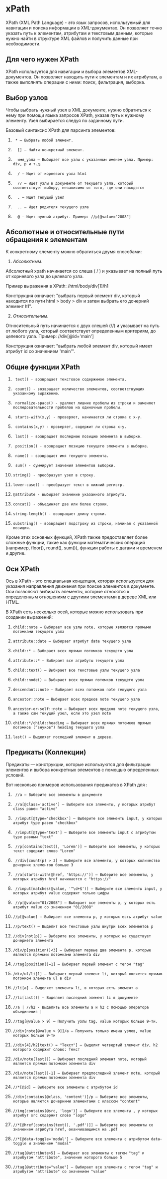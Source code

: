 # xPath

XPath (XML Path Language) - это язык запросов, используемый для навигации и поиска информации в XML-документах. Он позволяет точно указать путь к элементам, атрибутам и текстовым данным, которые нужно найти в структуре XML файлов и получить данные при необходимости.

## Для чего нужен XPath

XPath используется для навигации и выбора элементов XML-документов. Он позволяет находить пути к элементам и их атрибутам, а также выполнять операции с ними: поиск, фильтрация, выборка.

## Выбор узлов

Чтобы выбрать нужный узел в XML документе, нужно обратиться к нему при помощи языка запросов XPath, указав путь к нужному элементу. Узел выбирается следуя по заданному пути.

Базовый синтаксис XPath для парсинга элементов:

1)      * — Выбрать любой элемент.

2)       [] — Найти конкретный элемент. 

3.       имя_узла — Выбирает все узлы с указанным именем узла. Пример: div, p и т.д.

4.       / — Ищет от корневого узла html
5.       // — Ищет узлы в документе от текущего узла, который соответствует выбору, независимо от того, где они находятся
6.       . — Ищет текущий узел
7.       .. — Ищет родителя текущего узла

8.       @ — Ищет нужный атрибут. Пример: //p[@value="2008"]


## Абсолютные и относительные пути обращения к элементам

К конкретному элементу можно обратиться двумя способами:

1) _Абсолютным_. 

Абсолютный xpath начинается со слеша ( / ) и указывает на полный путь от корневого узла до целевого узла.

Пример выражения в XPath: /html/body/div[1]/h1

Конструкция означает: "выбрать первый элемент div, который находится по пути html > body > div и затем выбрать его дочерний элемент h1".

2) _Относительным._ 

Относительный путь начинается с двух слешей (//) и указывает на путь от любого узла, который соответствует определенным критериям, до целевого узла. Пример: //div[@id='main']

Конструкция означает: "выбрать любой элемент div, который имеет атрибут id со значением 'main'".

## Общие функции XPath

1)      text() - возвращает текстовое содержимое элемента.
2)      count() - возвращает количество элементов, соответствующих указанному выражению.
3)      normalize-space() - удаляет лишние пробелы из строки и заменяет последовательности пробелов на одиночные пробелы.
4)      starts-with(x,y) - проверяет, начинается ли строка с x-y.
5)      contains(x,y) - проверяет, содержит ли строка x-y.
6)      last() - возвращает последнюю позицию элемента в выборке.
7)      position() - возвращает позицию текущего элемента в выборке.
8)      name() - возвращает имя текущего элемента.
9)      sum() - суммирует значения элементов выборки.
10)     string() - преобразует узел в строку.
11)     lower-case() - преобразует текст в нижний регистр.
12)     @attribute - выбирает значение указанного атрибута.
13)     concat() - объединяет две или более строки.
14)     string-length() - возвращает длину строки.
15)     substring() - возвращает подстроку из строки, начиная с указанной позиции.

Кроме этих основных функций, XPath также предоставляет более сложные функции, такие как функции математических операций (например, floor(), round(), sum()), функции работы с датами и временем и другие.


## Оси XPath

Ось в XPath - это специальная концепция, которая используется для указания направления движения при поиске элементов в документе. Оси позволяют выбирать элементы, которые относятся к определенным отношениям с другими элементами в дереве XML или HTML.

В XPath есть несколько осей, которые можно использовать при создании выражений:
1)     child::note — Выбирает все узлы note, которые являются прямыми потомками текущего узла
2)     attribute::date — Выбирает атрибут date текущего узла
3)     child::* — Выбирает всех прямых потомков текущего узла
4)     attribute::* — Выбирает все атрибуты текущего узла
5)     child::text() — Выбирает все текстовые узлы текущего узла
6)     child::node() — Выбирает всех прямых потомков текущего узла
7)     descendant::note — Выбирает всех потомков note текущего узла
8)     ancestor::note — Выбирает всех предков note текущего узла
9)     ancestor-or-self::note — Выбирает всех предков note текущего узла, а также сам текущий узел, если это узел note
10)     child::*/child::heading — Выбирает всех прямых потомков прямых потомков (“внуков") heading текущего узла
11)     last() — Выделяет последний элемент в дереве.

## Предикаты (Коллекции)

Предикаты — конструкции, которые используются для фильтрации элементов и выбора конкретных элементов с помощью определенных условий.

Вот несколько примеров использования предикатов в XPath для :

1.      //a — Выберите все элементы в документе
2.      //a[@class='active'] — Выберите все элементы, у которых атрибут class равен "active"
3.      //input[@type='checkbox'] — Выберите все элементы input, у которых атрибут type равен "checkbox"
4.      //input[@type='text'] — Выберите все элементы input с атрибутом type равным "text"
5)      //p[contains(text(), 'Lorem')] — Выберите все элементы, у которых текст содержит слово "Lorem"
6)      //div[count(p) > 3] — Выберите все элементы, у которых количество дочерних элементов больше 3
7)      //a[starts-with(@href, 'https://')] — Выберите все элементы, у которых атрибут href начинается с "https://"
8)      //input[matches(@value, '^\d+$')] — Выберите все элементы input, у которых атрибут value содержит только цифры
9)      //p[@value="01/2008"] — Выбирает все элементы p, у которых есть атрибут value со значением "01/2008"
10)     //p[@value] — Выбирает все элементы p, у которых есть атрибут value
11)     //p/text() — Выделит все текстовые узлы внутри всех элементов p
12)     //div[not(p)] — Выберите все элементы, у которых не существует дочернего элемента
13)     /div/p[position()<3] — Выбирает первые два элемента p, которые являются прямыми потомками элемента div
14)     //tag[position()=1] — Выбирает первый элемент с тегом "tag"
15)     /div/ul/li[1] — Выбирает первый элемент li, который является прямым потомком элемента ul в div
16)     //li[a] — Выделяет элементы li, в которых есть элемент a
17)     //li[last()] — Выделяет последний элемент li в документе
18)     //a | //h2 - Выделить все элементы a и h2 с помощью оператора объединения |
19)     //tag[@value > 9] — Получить узлы tag, value которых больше 9-ти.
20)     //div[note[@value > 9]]/а — Получить только имена узлов, value которых больше 9-ти
21)     //div[4]/h2[text() = "Текст"] — Выделит четвертый элемент div, h2 которого содержит слово: Текст
22)     /div/note[last()] — Выбирает последний элемент note, который является прямым потомком элемента div
23)     /div/note[last()-1] — Выбирает предпоследний элемент note, который является прямым потомком элемента div
24)     //*[@id] — Выберите все элементы с атрибутом id
25)     //div[contains(@class, 'content')]/p — Выберите все элементы, которые являются дочерними элементами с классом "content"
26)     //img[contains(@src, 'logo')] — Выберите все элементы , у которых атрибут src содержит слово "logo"
27)     //*[@href[contains(text(), '.pdf')]] — Выберите все элементы со значением атрибута href, оканчивающимся на .pdf
28)     //*[@data-toggle='modal'] — Выберите все элементы с атрибутом data-toggle и значением "modal"
29)     //tag[@attribute>5] — Выбирает все элементы с тегом "tag" и атрибутом "attribute", значение которого больше 5
30)     //tag[@attribute="value"] — Выбирает все элементы с тегом "tag" и атрибутом "attribute" со значением "value"
